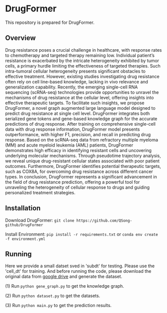 # DrugFormer


This repository is prepared for DrugFormer.

## Overview

Drug resistance poses a crucial challenge in healthcare, with response rates to chemotherapy and targeted therapy remaining low. Individual patient’s resistance is exacerbated by the intricate heterogeneity exhibited by tumor cells, a primary hurdle limiting the effectiveness of targeted therapies. Such intra-tumoral cellular heterogeneity presents significant obstacles to effective treatment. However, existing studies investigating drug resistance often rely on cell line-based knowledge, lacking in vivo relevance and generalization capability. Recently, the emerging single-cell RNA sequencing (scRNA-seq) technologies provide opportunities to unravel the mechanisms of drug resistance at the cellular level, offering insights into effective therapeutic targets. To facilitate such insights, we propose DrugFormer, a novel graph augmented large language model designed to predict drug resistance at single cell level. DrugFormer integrates both serialized gene tokens and gene-based knowledge graph for the accurate predictions of drug response. After training on comprehensive single-cell data with drug response information, DrugFormer model presents outperformance, with higher F1, precision, and recall in predicting drug response. Based on the scRNA-seq data from refractory multiple myeloma (MM) and acute myeloid leukemia (AML) patients, DrugFormer demonstrates high efficacy in identifying resistant cells and uncovering underlying molecular mechanisms. Through pseudotime trajectory analysis, we reveal unique drug-resistant cellular states associated with poor patient outcomes. Furthermore, DrugFormer identifies potential therapeutic targets, such as COX8A, for overcoming drug resistance across different cancer types. In conclusion, DrugFormer represents a significant advancement in the field of drug resistance prediction, offering a powerful tool for unraveling the heterogeneity of cellular response to drugs and guiding personalized treatment strategies.

## Installation
Download DrugFormer:
```git clone https://github.com/QSong-github/DrugFormer```


Install Environment:
```pip install -r requirements.txt``` or ```conda env create -f environment.yml```



## Running

   Here we provide a small datset sved in 'subdt' for testing. Please use the 'cell_dt' for training. And before running the code, please download the original data from [google drive](https://drive.google.com/file/d/1D-mkFwoJzu7E__vJc3ahnFE4UVGYz4_Q/view?usp=sharing) and generate the dataset.
   
   (1) Run ```python gene_graph.py``` to get the knowledge graph.
   
   (2) Run ```python dataset.py``` to get the datasets.
   
   (3) Run ```python main.py``` to get the prediction results.
   


   
